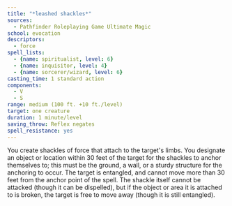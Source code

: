 ```yaml
---
title: "*leashed shackles*"
sources:
  - Pathfinder Roleplaying Game Ultimate Magic
school: evocation
descriptors:
  - force
spell_lists:
  - {name: spiritualist, level: 6}
  - {name: inquisitor, level: 4}
  - {name: sorcerer/wizard, level: 6}
casting_time: 1 standard action
components:
  - V
  - S
range: medium (100 ft. +10 ft./level)
target: one creature
duration: 1 minute/level
saving_throw: Reflex negates
spell_resistance: yes
---
```


You create shackles of force that attach to the target's limbs. You designate an object or location within 30 feet of the target for the shackles to anchor themselves to; this must be the ground, a wall, or a sturdy structure for the anchoring to occur. The target is entangled, and cannot move more than 30 feet from the anchor point of the spell. The shackle itself cannot be attacked (though it can be dispelled), but if the object or area it is attached to is broken, the target is free to move away (though it is still entangled).

